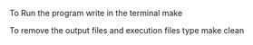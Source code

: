 To Run the program write in the terminal 
make

To remove the output files and execution files type 
make clean 
